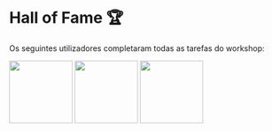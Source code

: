 # Hall of Fame 🏆
Os seguintes utilizadores completaram todas as tarefas do workshop:

[<img src="https://avatars.githubusercontent.com/u/18335360?v=4" height="114px">](https://github.com/omarcostahamido "OCH - CEIS20")
[<img src="https://avatars.githubusercontent.com/u/23738235?v=4" height="114px">](https://github.com/joaquimsantos1978 "Joaquim Santos - Herbarium of the University Coimbra")
[<img src="https://avatars.githubusercontent.com/u/146553014?v=4" height="114px">](https://github.com/PauloSMP "Paulo Pereira - Phd Student FFUC")
